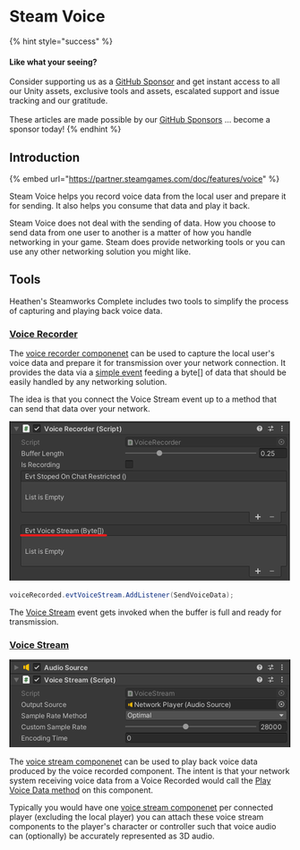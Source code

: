 # Steam Voice

{% hint style="success" %}
#### Like what your seeing?

Consider supporting us as a [GitHub Sponsor](../../../../company/concepts/become-a-sponsor.md) and get instant access to all our Unity assets, exclusive tools and assets, escalated support and issue tracking and our gratitude.\
\
These articles are made possible by our [GitHub Sponsors](https://github.com/sponsors/heathen-engineering) ... become a sponsor today!
{% endhint %}

## Introduction

{% embed url="https://partner.steamgames.com/doc/features/voice" %}

Steam Voice helps you record voice data from the local user and prepare it for sending. It also helps you consume that data and play it back.

Steam Voice does not deal with the sending of data. How you choose to send data from one user to another is a matter of how you handle networking in your game. Steam does provide networking tools or you can use any other networking solution you might like.

## Tools

Heathen's Steamworks Complete includes two tools to simplify the process of capturing and playing back voice data.

### [Voice Recorder](../../components/voice-recorder.md)

The [voice recorder componenet](../../components/voice-recorder.md) can be used to capture the local user's voice data and prepare it for transmission over your network connection. It provides the data via a [simple event](../../components/voice-recorder.md#evtvoicestream) feeding a byte\[] of data that should be easily handled by any networking solution.

The idea is that you connect the Voice Stream event up to a method that can send that data over your network.

![](<../../../../.gitbook/assets/image (158) (1) (1).png>)

```csharp
voiceRecorded.evtVoiceStream.AddListener(SendVoiceData);
```

The [Voice Stream](../../components/voice-recorder.md#evtvoicestream) event gets invoked when the buffer is full and ready for transmission.

### [Voice Stream](../../components/voice-stream.md)

![](<../../../../.gitbook/assets/image (187) (1) (1) (1).png>)

The [voice stream componenet](../../components/voice-stream.md) can be used to play back voice data produced by the voice recorded component. The intent is that your network system receiving voice data from a Voice Recorded would call the [Play Voice Data method](../../components/voice-stream.md#play-voice-data) on this component.

Typically you would have one [voice stream componenet](../../components/voice-stream.md) per connected player (excluding the local player) you can attach these voice stream components to the player's character or controller such that voice audio can (optionally) be accurately represented as 3D audio.
